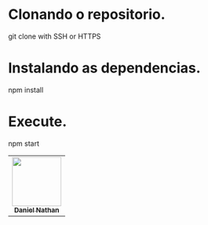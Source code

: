 # Clonando o repositorio.
git clone with SSH or HTTPS

# Instalando as dependencias.
npm install

# Execute.
npm start

<table>

<tr><td align="center"><a href="https://github.com/Danielnatham"><kbd><img src="https://avatars3.githubusercontent.com/Danielnatham?size=400" width="100px;" alt=""/></kbd><br/><sub><b>Daniel Nathan</b></sub></a>
